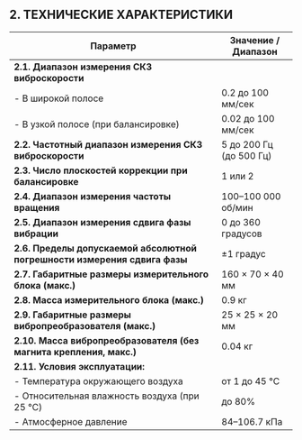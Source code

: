 ## 2. ТЕХНИЧЕСКИЕ ХАРАКТЕРИСТИКИ

| **Параметр**                                                                 | **Значение / Диапазон**       |  
|------------------------------------------------------------------------------|-------------------------------|  
| **2.1. Диапазон измерения СКЗ виброскорости**                                |                               |  
| - В широкой полосе                                                           | 0.2 до 100 мм/сек             |  
| - В узкой полосе (при балансировке)                                          | 0.02 до 100 мм/сек            |  
| **2.2. Частотный диапазон измерения СКЗ виброскорости**                      | 5 до 200 Гц (до 500 Гц)       |  
| **2.3. Число плоскостей коррекции при балансировке**                         | 1 или 2                       |  
| **2.4. Диапазон измерения частоты вращения**                                 | 100–100 000 об/мин            |  
| **2.5. Диапазон измерения сдвига фазы вибрации**                             | 0 до 360 градусов             |  
| **2.6. Пределы допускаемой абсолютной погрешности измерения сдвига фазы**    | ±1 градус                     |  
| **2.7. Габаритные размеры измерительного блока (макс.)**                     | 160 × 70 × 40 мм              |  
| **2.8. Масса измерительного блока (макс.)**                                  | 0.9 кг                        |  
| **2.9. Габаритные размеры вибропреобразователя (макс.)**                     | 25 × 25 × 20 мм               |  
| **2.10. Масса вибропреобразователя (без магнита крепления, макс.)**          | 0.04 кг                       |  
| **2.11. Условия эксплуатации:**                                              |                               |  
| - Температура окружающего воздуха                                            | от 1 до 45 °C                 |  
| - Относительная влажность воздуха (при 25 °C)                                | до 80%                        |  
| - Атмосферное давление                                                       | 84–106.7 кПа                  |




